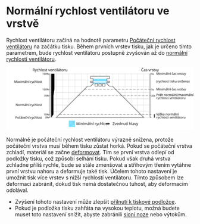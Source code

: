 Normální rychlost ventilátoru ve vrstvě
====
Rychlost ventilátoru začíná na hodnotě parametru [Počáteční rychlost ventilátoru](cool_fan_speed_0.md) na začátku tisku. Během prvních vrstev tisku, jak je určeno tímto parametrem, bude rychlost ventilátoru postupně zvyšován až do [normální rychlosti ventilátoru](cool_fan_speed_min.md).

![Jaká rychlost ventilátoru se používá, a kde](../images/cool_fan_speed_cs.svg)

Normálně je počáteční rychlost ventilátoru výrazně snížena, protože počáteční vrstva musí během tisku zůstat horká. Pokud se počáteční vrstva zchladí, materiál se začne [deformovat](../troubleshooting/warping.md). Tím se první vrstva odlepí od podložky tisku, což způsobí selhání tisku. Pokud však druhá vrstva zchladne příliš rychle, bude se stále zmenšovat a střihovým třením vytáhne první vrstvu nahoru a deformuje také tisk. Účelem tohoto nastavení je umožnit tisk více vrstev s nižší rychlostí ventilátoru. Tímto způsobem lze deformaci zabránit, dokud tisk nemá dostatečnou tuhost, aby deformacím odolával.

* Zvýšení tohoto nastavení může zlepšit [přilnutí k tiskové podložce](../troubleshooting/bed_adhesion_problems.md).
* Pokud je podložka tisku zahřáta na vysokou teplotu, možná budete muset toto nastavení snížit, abyste zabránili [sloní noze](../troubleshooting/elephants_foot.md) nebo výtokům.
